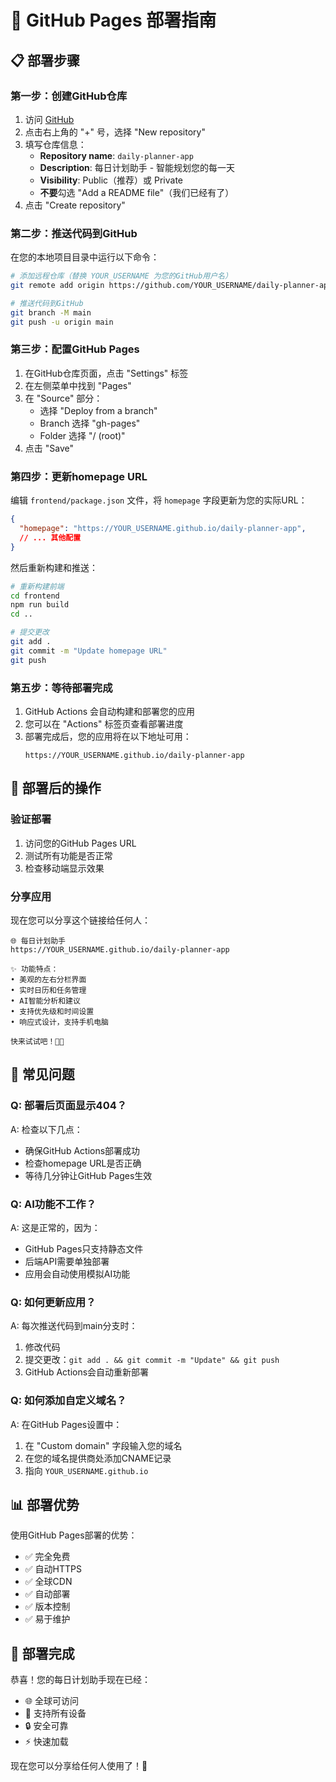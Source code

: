 # 🚀 GitHub Pages 部署指南

## 📋 部署步骤

### 第一步：创建GitHub仓库

1. 访问 [GitHub](https://github.com)
2. 点击右上角的 "+" 号，选择 "New repository"
3. 填写仓库信息：
   - **Repository name**: `daily-planner-app`
   - **Description**: 每日计划助手 - 智能规划您的每一天
   - **Visibility**: Public（推荐）或 Private
   - **不要**勾选 "Add a README file"（我们已经有了）
4. 点击 "Create repository"

### 第二步：推送代码到GitHub

在您的本地项目目录中运行以下命令：

```bash
# 添加远程仓库（替换 YOUR_USERNAME 为您的GitHub用户名）
git remote add origin https://github.com/YOUR_USERNAME/daily-planner-app.git

# 推送代码到GitHub
git branch -M main
git push -u origin main
```

### 第三步：配置GitHub Pages

1. 在GitHub仓库页面，点击 "Settings" 标签
2. 在左侧菜单中找到 "Pages"
3. 在 "Source" 部分：
   - 选择 "Deploy from a branch"
   - Branch 选择 "gh-pages"
   - Folder 选择 "/ (root)"
4. 点击 "Save"

### 第四步：更新homepage URL

编辑 `frontend/package.json` 文件，将 `homepage` 字段更新为您的实际URL：

```json
{
  "homepage": "https://YOUR_USERNAME.github.io/daily-planner-app",
  // ... 其他配置
}
```

然后重新构建和推送：

```bash
# 重新构建前端
cd frontend
npm run build
cd ..

# 提交更改
git add .
git commit -m "Update homepage URL"
git push
```

### 第五步：等待部署完成

1. GitHub Actions 会自动构建和部署您的应用
2. 您可以在 "Actions" 标签页查看部署进度
3. 部署完成后，您的应用将在以下地址可用：
   ```
   https://YOUR_USERNAME.github.io/daily-planner-app
   ```

## 🎯 部署后的操作

### 验证部署
1. 访问您的GitHub Pages URL
2. 测试所有功能是否正常
3. 检查移动端显示效果

### 分享应用
现在您可以分享这个链接给任何人：
```
🌐 每日计划助手
https://YOUR_USERNAME.github.io/daily-planner-app

✨ 功能特点：
• 美观的左右分栏界面
• 实时日历和任务管理
• AI智能分析和建议
• 支持优先级和时间设置
• 响应式设计，支持手机电脑

快来试试吧！📅✨
```

## 🔧 常见问题

### Q: 部署后页面显示404？
A: 检查以下几点：
- 确保GitHub Actions部署成功
- 检查homepage URL是否正确
- 等待几分钟让GitHub Pages生效

### Q: AI功能不工作？
A: 这是正常的，因为：
- GitHub Pages只支持静态文件
- 后端API需要单独部署
- 应用会自动使用模拟AI功能

### Q: 如何更新应用？
A: 每次推送代码到main分支时：
1. 修改代码
2. 提交更改：`git add . && git commit -m "Update" && git push`
3. GitHub Actions会自动重新部署

### Q: 如何添加自定义域名？
A: 在GitHub Pages设置中：
1. 在 "Custom domain" 字段输入您的域名
2. 在您的域名提供商处添加CNAME记录
3. 指向 `YOUR_USERNAME.github.io`

## 📊 部署优势

使用GitHub Pages部署的优势：
- ✅ 完全免费
- ✅ 自动HTTPS
- ✅ 全球CDN
- ✅ 自动部署
- ✅ 版本控制
- ✅ 易于维护

## 🎉 部署完成

恭喜！您的每日计划助手现在已经：
- 🌐 全球可访问
- 📱 支持所有设备
- 🔒 安全可靠
- ⚡ 快速加载

现在您可以分享给任何人使用了！🎊 